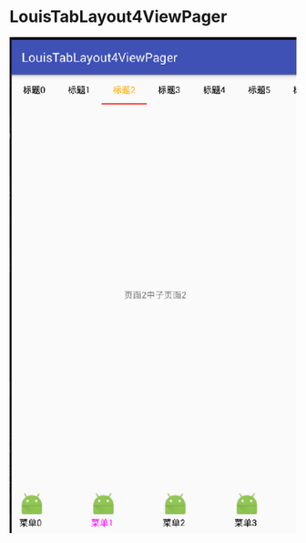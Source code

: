 # LouisTabLayout4ViewPager

![image](https://github.com/louisgeek/LouisTabLayout4ViewPager/blob/master/screenshots/pic.png)
